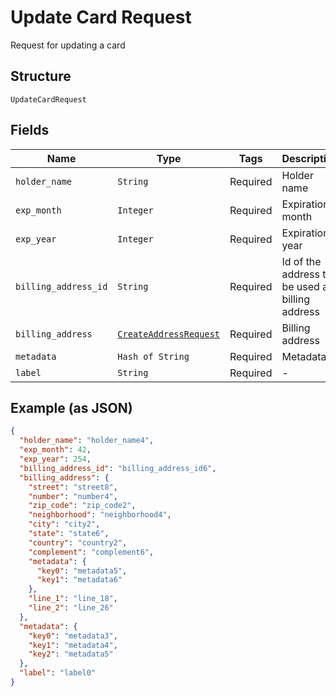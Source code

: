 
# Update Card Request

Request for updating a card

## Structure

`UpdateCardRequest`

## Fields

| Name | Type | Tags | Description |
|  --- | --- | --- | --- |
| `holder_name` | `String` | Required | Holder name |
| `exp_month` | `Integer` | Required | Expiration month |
| `exp_year` | `Integer` | Required | Expiration year |
| `billing_address_id` | `String` | Required | Id of the address to be used as billing address |
| `billing_address` | [`CreateAddressRequest`](../../doc/models/create-address-request.md) | Required | Billing address |
| `metadata` | `Hash of String` | Required | Metadata |
| `label` | `String` | Required | - |

## Example (as JSON)

```json
{
  "holder_name": "holder_name4",
  "exp_month": 42,
  "exp_year": 254,
  "billing_address_id": "billing_address_id6",
  "billing_address": {
    "street": "street8",
    "number": "number4",
    "zip_code": "zip_code2",
    "neighborhood": "neighborhood4",
    "city": "city2",
    "state": "state6",
    "country": "country2",
    "complement": "complement6",
    "metadata": {
      "key0": "metadata5",
      "key1": "metadata6"
    },
    "line_1": "line_18",
    "line_2": "line_26"
  },
  "metadata": {
    "key0": "metadata3",
    "key1": "metadata4",
    "key2": "metadata5"
  },
  "label": "label0"
}
```

